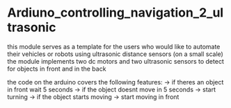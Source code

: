 # Ardiuno_controlling_navigation_2_ultrasonic
this module serves as a template for the users who would like to automate their vehicles or robots using ultrasonic distance sensors (on a small scale)
the module implements two dc motors and two ultrasonic sensors to detect for objects in front and in the back

the code on the arduino covers the following features:
  -> if theres an object in front wait 5 seconds
  -> if the object doesnt move in 5 seconds 
    -> start turning
  -> if the object starts moving 
    -> start moving in front 
 
